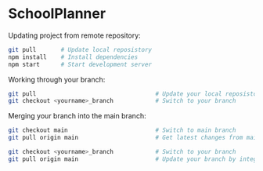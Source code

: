 # SchoolPlanner

Updating project from remote repository:
```bash
git pull       # Update local reposistory
npm install    # Install dependencies
npm start      # Start development server
```

Working through your branch:
```bash
git pull                                  # Update your local reposistory
git checkout <yourname>_branch            # Switch to your branch 
```

Merging your branch into the main branch:
```bash
git checkout main                         # Switch to main branch 
git pull origin main                      # Get latest changes from main branch

git checkout <yourname>_branch            # Switch to your branch 
git pull origin main                      # Update your branch by integrating latest changes from main branch
```